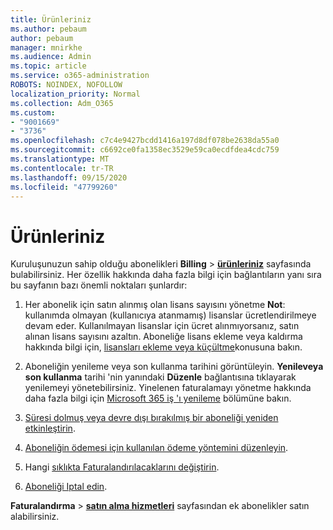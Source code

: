 ```yaml
---
title: Ürünleriniz
ms.author: pebaum
author: pebaum
manager: mnirkhe
ms.audience: Admin
ms.topic: article
ms.service: o365-administration
ROBOTS: NOINDEX, NOFOLLOW
localization_priority: Normal
ms.collection: Adm_O365
ms.custom:
- "9001669"
- "3736"
ms.openlocfilehash: c7c4e9427bcdd1416a197d8df078be2638da55a0
ms.sourcegitcommit: c6692ce0fa1358ec3529e59ca0ecdfdea4cdc759
ms.translationtype: MT
ms.contentlocale: tr-TR
ms.lasthandoff: 09/15/2020
ms.locfileid: "47799260"
---
```

# <a name="your-products"></a>Ürünleriniz

Kuruluşunuzun sahip olduğu abonelikleri **Billing**  >  **[ürünleriniz](https://go.microsoft.com/fwlink/p/?linkid=842054)** sayfasında bulabilirsiniz. Her özellik hakkında daha fazla bilgi için bağlantıların yanı sıra bu sayfanın bazı önemli noktaları şunlardır:

1. Her abonelik için satın alınmış olan lisans sayısını yönetme  **Not**: kullanımda olmayan (kullanıcıya atanmamış) lisanslar ücretlendirilmeye devam eder.  Kullanılmayan lisanslar için ücret alınmıyorsanız, satın alınan lisans sayısını azaltın. Aboneliğe lisans ekleme veya kaldırma hakkında bilgi için, [lisansları ekleme veya küçültme](https://docs.microsoft.com/alchemyinsights/how-to-add-or-reduce-licenses)konusuna bakın.

2. Aboneliğin yenileme veya son kullanma tarihini görüntüleyin.  **Yenileveya son kullanma** tarihi 'nin yanındaki **Düzenle** bağlantısına tıklayarak yenilemeyi yönetebilirsiniz.  Yinelenen faturalamayı yönetme hakkında daha fazla bilgi için [Microsoft 365 iş 'ı yenileme](https://go.microsoft.com/fwlink/?linkid=2119216) bölümüne bakın.

3. [Süresi dolmuş veya devre dışı bırakılmış bir aboneliği yeniden etkinleştirin](https://go.microsoft.com/fwlink/?linkid=2117519).

4. [Aboneliğin ödemesi için kullanılan ödeme yöntemini düzenleyin](https://go.microsoft.com/fwlink/?linkid=2117167).

5. Hangi [sıklıkta Faturalandırılacaklarını değiştirin](https://go.microsoft.com/fwlink/?linkid=2119112).

6. [Aboneliği Iptal edin](https://go.microsoft.com/fwlink/?linkid=2119113).

**Faturalandırma**  >  [**satın alma hizmetleri**](https://go.microsoft.com/fwlink/p/?linkid=868433) sayfasından ek abonelikler satın alabilirsiniz.
